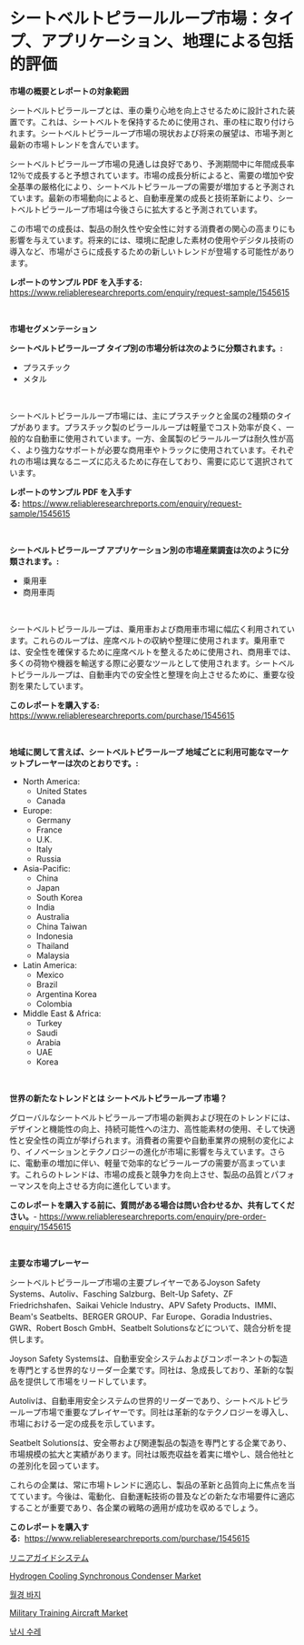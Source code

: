 <p><h1>シートベルトピラールループ市場：タイプ、アプリケーション、地理による包括的評価</h1></p><p><strong>市場の概要とレポートの対象範囲</strong></p>
<p><p>シートベルトピラーループとは、車の乗り心地を向上させるために設計された装置です。これは、シートベルトを保持するために使用され、車の柱に取り付けられます。シートベルトピラーループ市場の現状および将来の展望は、市場予測と最新の市場トレンドを含んでいます。</p><p>シートベルトピラーループ市場の見通しは良好であり、予測期間中に年間成長率12％で成長すると予想されています。市場の成長分析によると、需要の増加や安全基準の厳格化により、シートベルトピラーループの需要が増加すると予測されています。最新の市場動向によると、自動車産業の成長と技術革新により、シートベルトピラーループ市場は今後さらに拡大すると予測されています。</p><p>この市場での成長は、製品の耐久性や安全性に対する消費者の関心の高まりにも影響を与えています。将来的には、環境に配慮した素材の使用やデジタル技術の導入など、市場がさらに成長するための新しいトレンドが登場する可能性があります。</p></p>
<p><strong>レポートのサンプル PDF を入手する:</strong> <a href="https://www.reliableresearchreports.com/enquiry/request-sample/1545615">https://www.reliableresearchreports.com/enquiry/request-sample/1545615</a></p>
<p>&nbsp;</p>
<p><strong>市場セグメンテーション</strong></p>
<p><strong>シートベルトピラーループ タイプ別の市場分析は次のように分類されます。:</strong></p>
<p><ul><li>プラスチック</li><li>メタル</li></ul></p>
<p>&nbsp;</p>
<p><p>シートベルトピラールループ市場には、主にプラスチックと金属の2種類のタイプがあります。プラスチック製のピラールループは軽量でコスト効率が良く、一般的な自動車に使用されています。一方、金属製のピラールループは耐久性が高く、より強力なサポートが必要な商用車やトラックに使用されています。それぞれの市場は異なるニーズに応えるために存在しており、需要に応じて選択されています。</p></p>
<p><strong>レポートのサンプル PDF を入手する:</strong>&nbsp;<a href="https://www.reliableresearchreports.com/enquiry/request-sample/1545615">https://www.reliableresearchreports.com/enquiry/request-sample/1545615</a></p>
<p>&nbsp;</p>
<p><strong> シートベルトピラーループ アプリケーション別の市場産業調査は次のように分類されます。:</strong></p>
<p><ul><li>乗用車</li><li>商用車両</li></ul></p>
<p>&nbsp;</p>
<p><p>シートベルトピラールループは、乗用車および商用車市場に幅広く利用されています。これらのループは、座席ベルトの収納や整理に使用されます。乗用車では、安全性を確保するために座席ベルトを整えるために使用され、商用車では、多くの荷物や機器を輸送する際に必要なツールとして使用されます。シートベルトピラールループは、自動車内での安全性と整理を向上させるために、重要な役割を果たしています。</p></p>
<p><strong>このレポートを購入する:</strong>&nbsp; <a href="https://www.reliableresearchreports.com/purchase/1545615">https://www.reliableresearchreports.com/purchase/1545615</a></p>
<p>&nbsp;</p>
<p><strong>地域に関して言えば、シートベルトピラーループ 地域ごとに利用可能なマーケットプレーヤーは次のとおりです。:</strong></p>
<p><ul>
    <li>
        North America:
        <ul>
            <li>United States</li>
            <li>Canada</li>
        </ul>
    </li>
    <li>
        Europe:
        <ul>
            <li>Germany</li>
            <li>France</li>
            <li>U.K.</li>
            <li>Italy</li>
            <li>Russia</li>
        </ul>
    </li>
    <li>
        Asia-Pacific:
        <ul>
            <li>China</li>
            <li>Japan</li>
            <li>South Korea</li>
            <li>India</li>
            <li>Australia</li>
            <li>China Taiwan</li>
            <li>Indonesia</li>
            <li>Thailand</li>
            <li>Malaysia</li>
        </ul>
    </li>
    <li>
        Latin America:
        <ul>
            <li>Mexico</li>
            <li>Brazil</li>
            <li>Argentina Korea</li>
            <li>Colombia</li>
        </ul>
    </li>
    <li>
        Middle East & Africa:
        <ul>
            <li>Turkey</li>
            <li>Saudi</li>
            <li>Arabia</li>
            <li>UAE</li>
            <li>Korea</li>
        </ul>
    </li>
    </ul></p>
<p>&nbsp;</p>
<p><strong>世界の新たなトレンドとは シートベルトピラーループ 市場？</strong></p>
<p><p>グローバルなシートベルトピラーループ市場の新興および現在のトレンドには、デザインと機能性の向上、持続可能性への注力、高性能素材の使用、そして快適性と安全性の両立が挙げられます。消費者の需要や自動車業界の規制の変化により、イノベーションとテクノロジーの進化が市場に影響を与えています。さらに、電動車の増加に伴い、軽量で効率的なピラーループの需要が高まっています。これらのトレンドは、市場の成長と競争力を向上させ、製品の品質とパフォーマンスを向上させる方向に進化しています。</p></p>
<p><strong>このレポートを購入する前に、質問がある場合は問い合わせるか、共有してください。</strong>- <a href="https://www.reliableresearchreports.com/enquiry/pre-order-enquiry/1545615">https://www.reliableresearchreports.com/enquiry/pre-order-enquiry/1545615</a></p>
<p>&nbsp;</p>
<p><strong>主要な市場プレーヤー</strong></p>
<p><p>シートベルトピラーループ市場の主要プレイヤーであるJoyson Safety Systems、Autoliv、Fasching Salzburg、Belt-Up Safety、ZF Friedrichshafen、Saikai Vehicle Industry、APV Safety Products、IMMI、Beam's Seatbelts、BERGER GROUP、Far Europe、Goradia Industries、GWR、Robert Bosch GmbH、Seatbelt Solutionsなどについて、競合分析を提供します。</p><p>Joyson Safety Systemsは、自動車安全システムおよびコンポーネントの製造を専門とする世界的なリーダー企業です。同社は、急成長しており、革新的な製品を提供して市場をリードしています。</p><p>Autolivは、自動車用安全システムの世界的リーダーであり、シートベルトピラーループ市場で重要なプレイヤーです。同社は革新的なテクノロジーを導入し、市場における一定の成長を示しています。</p><p>Seatbelt Solutionsは、安全帯および関連製品の製造を専門とする企業であり、市場規模の拡大と実績があります。同社は販売収益を着実に増やし、競合他社との差別化を図っています。</p><p>これらの企業は、常に市場トレンドに適応し、製品の革新と品質向上に焦点を当てています。今後は、電動化、自動運転技術の普及などの新たな市場要件に適応することが重要であり、各企業の戦略の適用が成功を収めるでしょう。</p></p>
<p><strong>このレポートを購入する:</strong>&nbsp;&nbsp;<a href="https://www.reliableresearchreports.com/purchase/1545615">https://www.reliableresearchreports.com/purchase/1545615</a></p>
<p><p><a href="https://github.com/lily-u-genius/Market-Research-Report-List-1/blob/main/874051613072.md">リニアガイドシステム</a></p><p><a href="https://github.com/dringals/Market-Research-Report-List-3/blob/main/hydrogen-cooling-synchronous-condenser-market.md">Hydrogen Cooling Synchronous Condenser Market</a></p><p><a href="https://github.com/vdhdwjyp90142/Market-Research-Report-List-1/blob/main/650876112039.md">월경 바지</a></p><p><a href="https://issuu.com/reportprime-2/docs/military-training-aircraft-market-size-2030.pptx">Military Training Aircraft Market</a></p><p><a href="https://github.com/OwenHamiytll568745/Market-Research-Report-List-1/blob/main/317964412040.md">낚시 수레</a></p></p>